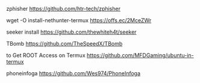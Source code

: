 zphisher
https://github.com/htr-tech/zphisher



wget -O install-nethunter-termux https://offs.ec/2MceZWr

   seeker install
   https://github.com/thewhiteh4t/seeker

TBomb
https://github.com/TheSpeedX/TBomb

to Get ROOT Access on Termux
https://github.com/MFDGaming/ubuntu-in-termux
 
 phoneinfoga 
 https://github.com/Wes974/PhoneInfoga
